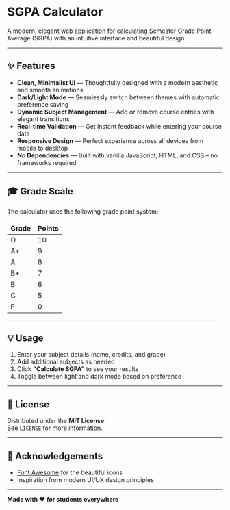 # SGPA Calculator

A modern, elegant web application for calculating Semester Grade Point Average (SGPA) with an intuitive interface and beautiful design.

---

## ✨ Features

- **Clean, Minimalist UI** — Thoughtfully designed with a modern aesthetic and smooth animations  
- **Dark/Light Mode** — Seamlessly switch between themes with automatic preference saving  
- **Dynamic Subject Management** — Add or remove course entries with elegant transitions  
- **Real-time Validation** — Get instant feedback while entering your course data  
- **Responsive Design** — Perfect experience across all devices from mobile to desktop  
- **No Dependencies** — Built with vanilla JavaScript, HTML, and CSS – no frameworks required  

---

## 🎓 Grade Scale

The calculator uses the following grade point system:

| Grade | Points |
|-------|--------|
| O     | 10     |
| A+    | 9      |
| A     | 8      |
| B+    | 7      |
| B     | 6      |
| C     | 5      |
| F     | 0      |

---

## 💡 Usage

1. Enter your subject details (name, credits, and grade)  
2. Add additional subjects as needed  
3. Click **"Calculate SGPA"** to see your results  
4. Toggle between light and dark mode based on preference  

---



## 📝 License

Distributed under the **MIT License**.  
See `LICENSE` for more information.

---

## 🙏 Acknowledgements

- [Font Awesome](https://fontawesome.com) for the beautiful icons  
- Inspiration from modern UI/UX design principles  

---

**Made with ❤️ for students everywhere**
